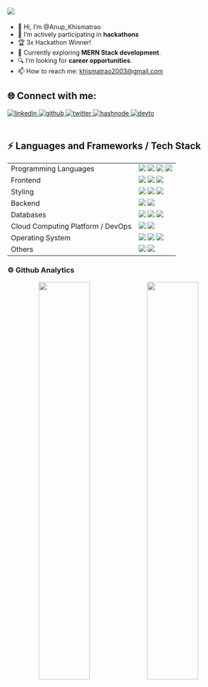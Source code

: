 <h1>
  <a href="https://git.io/typing-svg">
    <img src="https://readme-typing-svg.herokuapp.com?color=62F7F3&size=25&lines=Hello+there!!!...Anup+here👋">
  </a>
</h1>

- 👋 Hi, I’m @Anup_Khismatrao
- 🔭 I’m actively participating in <strong>hackathons</strong>
- 🏆 3x Hackathon Winner!
- 🌱 Currently exploring <strong>MERN Stack development</strong>.
- 🔍 I’m looking for <strong> career opportunities</strong>.
- 📫 How to reach me: khismatrao2003@gmail.com

## 🌐  Connect with me:  

<div>

<a href="https://www.linkedin.com/in/anup-khismatrao-729520221/" target="_blank">
<img src=https://img.shields.io/badge/linkedin-%231E77B5.svg?&style=for-the-badge&logo=linkedin&logoColor=white alt=linkedin style="margin-bottom: 5px;" />
</a> 
<a href="https://github.com/AnupK1234" target="_blank">
<img src=https://img.shields.io/badge/github-%2324292e.svg?&style=for-the-badge&logo=github&logoColor=white alt=github style="margin-bottom: 5px;" />
</a>
<a href="https://twitter.com/KhismatraoAnup" target="_blank">
<img src=https://img.shields.io/badge/twitter-%2300acee.svg?&style=for-the-badge&logo=twitter&logoColor=white alt=twitter style="margin-bottom: 5px;" />
</a>
<a href="https://hashnode.com/@anupk11" target="_blank">
<img src=https://img.shields.io/badge/Hashnode-2962FF?style=for-the-badge&logo=hashnode&logoColor=white alt=hashnode style="margin-bottom: 5px;" />
</a> 
<a href="https://dev.to/anupk1234" target="_blank">
<img src=https://img.shields.io/badge/dev.to-%2308090A.svg?&style=for-the-badge&logo=dev.to&logoColor=white alt=devto style="margin-bottom: 5px;" />
</a>
 
</div>
<br/>

## ⚡ Languages and Frameworks / Tech Stack
<table>
  <tr>
    <td>Programming Languages</td>
    <td>
      <img src="https://img.shields.io/badge/C-%2300599C.svg?style=flat-square&logo=c&logoColor=white"/>
      <img src="https://img.shields.io/badge/Java-%23ED8B00.svg?style=flat-square&logo=openjdk&logoColor=white"/>
      <img src="https://img.shields.io/badge/Python-3670A0?style=flat-square&logo=python&logoColor=ffdd54"/>
      <img src="https://img.shields.io/badge/JavaScript-%23323330.svg?style=flat-square&logo=javascript&logoColor=%23F7DF1E"/>
    </td>
  </tr>

  <tr>
    <td>Frontend</td>
    <td>
      <img src="https://img.shields.io/badge/React-%2320232a.svg?style=flat-square&logo=react&logoColor=%2361DAFB"/>
      <img src="https://img.shields.io/badge/Next.js-000000?style=flat-square&logo=next.js&logoColor=white"/>
      <img src="https://img.shields.io/badge/HTML5-%23E34F26.svg?style=flat-square&logo=html5&logoColor=white"/>
    </td>
  </tr>

  <tr>
    <td>Styling</td>
    <td>
      <img src="https://img.shields.io/badge/Tailwind-38B2AC.svg?style=flat-square&logo=tailwind-css&logoColor=white"/>
      <img src="https://img.shields.io/badge/MaterialUI-0081CB.svg?style=flat-square&logo=MUI&logoColor=white"/>
      <img src="https://img.shields.io/badge/CSS3-%231572B6.svg?style=flat-square&logo=css3&logoColor=white"/>
    </td>
  </tr>

  <tr>
    <td>Backend</td>
    <td>
      <img src="https://img.shields.io/badge/express.js-%23404d59.svg?style=flat-square&logo=express&logoColor=%2361DAFB">
      <img src="https://img.shields.io/badge/Node.js-43853D?style=flat-square&logo=node.js&logoColor=white">
    </td>
  </tr>

  <tr>
    <td>Databases</td>
    <td>
      <img src="https://img.shields.io/badge/Firebase-%23039BE5.svg?style=flat-square&logo=firebase"/>
      <img src="https://img.shields.io/badge/MySQL-005C84?style=flat-square&logo=mysql&logoColor=white"/>
      <img src="https://img.shields.io/badge/MongoDB-4EA94B?style=flat-square&logo=mongodb&logoColor=white"/>
    </td>
  </tr>
  
  <tr>
    <td>Cloud Computing Platform / DevOps</td>
    <td>
      <img src="https://img.shields.io/badge/Amazon_AWS-FF9900?style=flat-square&logo=amazonaws&logoColor=white"/>
      <img src="https://img.shields.io/badge/docker-%230db7ed.svg?style=flat-square&logo=docker&logoColor=white"/> 
    </td>
  </tr>
  
  <tr>
    <td>Operating System</td>
    <td>
      <img src="https://img.shields.io/badge/Ubuntu-E95420?style=flat-square&logo=ubuntu&logoColor=white"/>
      <img src="https://img.shields.io/badge/Windows-0078D6?style=flat-square&logo=windows&logoColor=white"/> 
      <img src="https://img.shields.io/badge/Linux-FCC624?style=flat-square&logo=linux&logoColor=black"/> 
    </td>
  </tr>
  
  <tr>
    <td>Others</td>
    <td>
      <img src="https://img.shields.io/badge/Shell_Script-121011?style=flat-square&logo=gnu-bash&logoColor=white"/>
      <img src="https://img.shields.io/badge/nginx-%23009639.svg?style=flat-square&logo=nginx&logoColor=white"/>
    </td>
  </tr>
</table>

### ⚙️ Github Analytics
<p align="center">
  <img width="48%" src="https://github-readme-stats.vercel.app/api?username=AnupK1234&show_icons=true&theme=radical&hide_border=true&show_icons=true" />
   <img width="48%" src="https://streak-stats.demolab.com/?user=AnupK1234" />

  

 
</p>
<!---
AnupK1234/AnupK1234 is a ✨ special ✨ repository because its `README.md` (this file) appears on your GitHub profile.
You can click the Preview link to take a look at your changes.
--->
